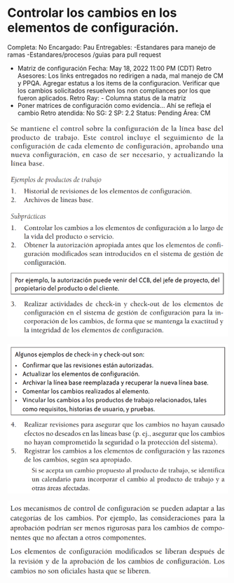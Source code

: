 # Controlar los cambios en los elementos de configuración.

Completa: No
Encargado: Pau
Entregables: -Estandares para manejo de ramas
-Estandares/procesos /guias para pull request
- Matriz de configuración
Fecha: May 18, 2022 11:00 PM (CDT)
Retro Asesores: Los links entregados no redirigen a nada, mal manejo de CM y PPQA. Agregar estatus a los items de la configuracion. Verificar que los cambios solicitados resuelven los non compliances por los que fueron aplicados. 
Retro Ray: - Columna status de la matriz
- Poner matrices de configuración como evidencia... Ahí se refleja el cambio
Retro atendida: No
SG: 2
SP: 2.2
Status: Pending
Área: CM

![Untitled](Controlar%20los%20cambios%20en%20los%20elementos%20de%20configur%20af5256194adc411289c9ed357ece5437/Untitled.png)

![Untitled](Controlar%20los%20cambios%20en%20los%20elementos%20de%20configur%20af5256194adc411289c9ed357ece5437/Untitled%201.png)

![Untitled](Controlar%20los%20cambios%20en%20los%20elementos%20de%20configur%20af5256194adc411289c9ed357ece5437/Untitled%202.png)